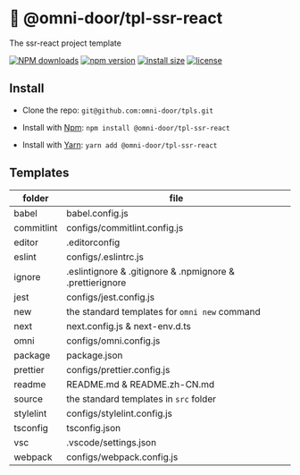 # 🐸 @omni-door/tpl-ssr-react
The ssr-react project template

[![NPM downloads](http://img.shields.io/npm/dm/%40omni-door%2Ftpl-ssr-react.svg?style=flat-square)](https://www.npmjs.com/package/@omni-door/tpl-ssr-react)
[![npm version](https://badge.fury.io/js/%40omni-door%2Ftpl-ssr-react.svg)](https://badge.fury.io/js/%40omni-door%2Ftpl-ssr-react)
[![install size](https://packagephobia.now.sh/badge?p=%40omni-door%2Ftpl-ssr-react)](https://packagephobia.now.sh/result?p=%40omni-door%2Ftpl-ssr-react)
[![license](http://img.shields.io/npm/l/%40omni-door%2Ftpl-ssr-react.svg)](https://github.com/omni-door/tpls/blob/master/packages/tpl-ssr-react/LICENSE)

## Install
* Clone the repo: `git@github.com:omni-door/tpls.git`

* Install with [Npm](https://www.npmjs.com/package/@omni-door/tpl-ssr-react): `npm install @omni-door/tpl-ssr-react`

* Install with [Yarn](https://yarnpkg.com/en/package/@omni-door/tpl-ssr-react): `yarn add @omni-door/tpl-ssr-react`

## Templates
| folder | file |
| --- | --- |
| babel | babel.config.js |
| commitlint | configs/commitlint.config.js |
| editor | .editorconfig |
| eslint | configs/.eslintrc.js |
| ignore | .eslintignore & .gitignore & .npmignore & .prettierignore |
| jest | configs/jest.config.js |
| new | the standard templates for `omni new` command |
| next | next.config.js & next-env.d.ts |
| omni | configs/omni.config.js |
| package | package.json |
| prettier | configs/prettier.config.js |
| readme | README.md & README.zh-CN.md |
| source | the standard templates in `src` folder |
| stylelint | configs/stylelint.config.js |
| tsconfig | tsconfig.json |
| vsc | .vscode/settings.json |
| webpack | configs/webpack.config.js |

